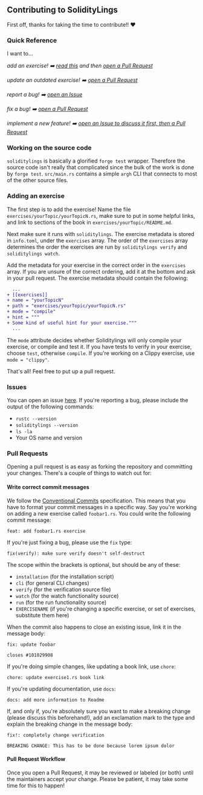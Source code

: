 ## Contributing to SolidityLings

First off, thanks for taking the time to contribute!! ❤️

### Quick Reference

I want to...

_add an exercise! ➡️ [read this](#addex) and then [open a Pull Request](#prs)_

_update an outdated exercise! ➡️ [open a Pull Request](#prs)_

_report a bug! ➡️ [open an Issue](#issues)_

_fix a bug! ➡️ [open a Pull Request](#prs)_

_implement a new feature! ➡️ [open an Issue to discuss it first, then a Pull Request](#issues)_

<a name="#src"></a>
### Working on the source code

`soliditylings` is basically a glorified `forge test` wrapper. Therefore the source code
isn't really that complicated since the bulk of the work is done by `forge test`.
`src/main.rs` contains a simple `argh` CLI that connects to most of the other source files.

<a name="addex"></a>
### Adding an exercise

The first step is to add the exercise! Name the file `exercises/yourTopic/yourTopicN.rs`, make sure to
put in some helpful links, and link to sections of the book in `exercises/yourTopic/README.md`.

Next make sure it runs with `soliditylings`. The exercise metadata is stored in `info.toml`, under the `exercises` array. The order of the `exercises` array determines the order the exercises are run by `soliditylings verify` and `soliditylings watch`.

Add the metadata for your exercise in the correct order in the `exercises` array. If you are unsure of the correct ordering, add it at the bottom and ask in your pull request. The exercise metadata should contain the following:
```diff
  ...
+ [[exercises]]
+ name = "yourTopicN"
+ path = "exercises/yourTopic/yourTopicN.rs"
+ mode = "compile"
+ hint = """
+ Some kind of useful hint for your exercise."""
  ...
```

The `mode` attribute decides whether Soliditylings will only compile your exercise, or compile and test it. If you have tests to verify in your exercise, choose `test`, otherwise `compile`. If you're working on a Clippy exercise, use `mode = "clippy"`.

That's all! Feel free to put up a pull request.

<a name="issues"></a>
### Issues

You can open an issue [here](https://github.com/alysiahuggins/soliditylings_security/issues/new).
If you're reporting a bug, please include the output of the following commands:

- `rustc --version`
- `soliditylings --version`
- `ls -la`
- Your OS name and version

<a name="prs"></a>
### Pull Requests

Opening a pull request is as easy as forking the repository and committing your
changes. There's a couple of things to watch out for:

#### Write correct commit messages

We follow the [Conventional Commits](https://www.conventionalcommits.org/en/v1.0.0-beta.4/)
specification.
This means that you have to format your commit messages in a specific way. Say
you're working on adding a new exercise called `foobar1.rs`. You could write
the following commit message:

```
feat: add foobar1.rs exercise
```

If you're just fixing a bug, please use the `fix` type:

```
fix(verify): make sure verify doesn't self-destruct
```

The scope within the brackets is optional, but should be any of these:

- `installation` (for the installation script)
- `cli` (for general CLI changes)
- `verify` (for the verification source file)
- `watch` (for the watch functionality source)
- `run` (for the run functionality source)
- `EXERCISENAME` (if you're changing a specific exercise, or set of exercises,
  substitute them here)

When the commit also happens to close an existing issue, link it in the message
body:

```
fix: update foobar

closes #101029908
```

If you're doing simple changes, like updating a book link, use `chore`:

```
chore: update exercise1.rs book link
```

If you're updating documentation, use `docs`:

```
docs: add more information to Readme
```

If, and only if, you're absolutely sure you want to make a breaking change
(please discuss this beforehand!), add an exclamation mark to the type and
explain the breaking change in the message body:

```
fix!: completely change verification

BREAKING CHANGE: This has to be done because lorem ipsum dolor
```

#### Pull Request Workflow

Once you open a Pull Request, it may be reviewed or labeled (or both) until
the maintainers accept your change. Please be patient, it may take some time
for this to happen!
